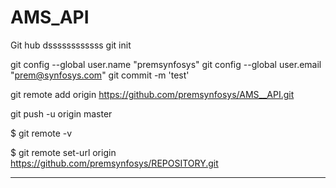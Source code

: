 # AMS_API
Git hub
 dssssssssssss
git init

git config --global user.name "premsynfosys"
git config --global user.email "prem@synfosys.com"
git commit -m 'test'

git remote add origin https://github.com/premsynfosys/AMS__API.git

git push -u origin master

$ git remote -v

$ git remote set-url origin https://github.com/premsynfosys/REPOSITORY.git



---------------------------------------------
